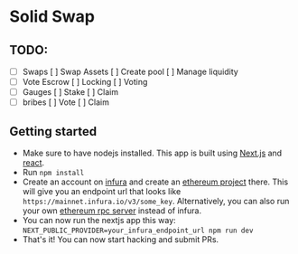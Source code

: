 # Solid Swap

## TODO:
- [ ] Swaps
    [ ] Swap Assets
    [ ] Create pool
    [ ] Manage liquidity
- [ ] Vote Escrow
    [ ] Locking
    [ ] Voting
- [ ] Gauges
    [ ] Stake
    [ ] Claim
- [ ] bribes
    [ ] Vote
    [ ] Claim

## Getting started
- Make sure to have nodejs installed. This app is built using [Next.js](https://nextjs.org/learn/basics/create-nextjs-app) and [react](https://reactjs.org/docs/getting-started.html).
- Run `npm install`
- Create an account on [infura](https://infura.io/dashboard) and create an [ethereum project](https://infura.io/dashboard/ethereum) there. This will give you an endpoint url that looks like `https://mainnet.infura.io/v3/some_key`. Alternatively, you can also run your own [ethereum rpc server](https://geth.ethereum.org/docs/rpc/server) instead of infura.
- You can now run the nextjs app this way: `NEXT_PUBLIC_PROVIDER=your_infura_endpoint_url npm run dev`
- That's it! You can now start hacking and submit PRs.
